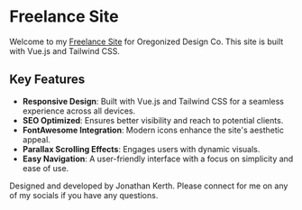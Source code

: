 # Freelance Site

Welcome to my [Freelance Site](https://freelance-site-kappa.vercel.app/) for Oregonized Design Co. This site is built with Vue.js and Tailwind CSS.

## Key Features

- **Responsive Design**: Built with Vue.js and Tailwind CSS for a seamless experience across all devices.
- **SEO Optimized**: Ensures better visibility and reach to potential clients.
- **FontAwesome Integration**: Modern icons enhance the site's aesthetic appeal.
- **Parallax Scrolling Effects**: Engages users with dynamic visuals.
- **Easy Navigation**: A user-friendly interface with a focus on simplicity and ease of use.

Designed and developed by Jonathan Kerth. Please connect for me on any of my socials if you have any questions.
